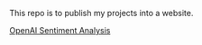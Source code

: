 This repo is to publish my projects into a website.

[OpenAI Sentiment Analysis](./ChatGPT_sentiment_analysis.md)